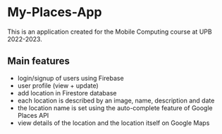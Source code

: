 # My-Places-App

This is an application created for the Mobile Computing course at UPB 2022-2023.

## Main features  
- login/signup of users using Firebase 
- user profile (view + update)
- add location in Firestore database
- each location is described by an image, name, description and date
- the location name is set using the auto-complete feature of Google Places API 
- view details of the location and the location itself on Google Maps
